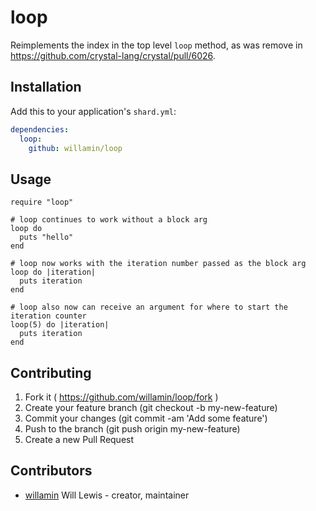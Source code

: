 # loop

Reimplements the index in the top level `loop` method, as was remove in https://github.com/crystal-lang/crystal/pull/6026.

## Installation

Add this to your application's `shard.yml`:

```yaml
dependencies:
  loop:
    github: willamin/loop
```

## Usage

```crystal
require "loop"

# loop continues to work without a block arg
loop do
  puts "hello"
end

# loop now works with the iteration number passed as the block arg
loop do |iteration|
  puts iteration
end

# loop also now can receive an argument for where to start the iteration counter
loop(5) do |iteration|
  puts iteration
end
```

## Contributing

1. Fork it ( https://github.com/willamin/loop/fork )
2. Create your feature branch (git checkout -b my-new-feature)
3. Commit your changes (git commit -am 'Add some feature')
4. Push to the branch (git push origin my-new-feature)
5. Create a new Pull Request

## Contributors

- [willamin](https://github.com/willamin) Will Lewis - creator, maintainer
